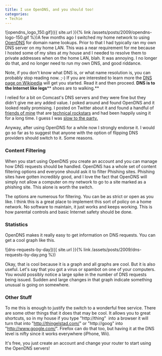 ```yaml
---
title: I use OpenDNS, and you should too!
categories:
- Techie
---
```


![opendns_logo_150.gif]({{ site.url }}{% link /assets/posts/2009/opendns-logo-150.gif %})A few months ago I switched my home network to using [OpenDNS](https://www.opendns.com/) for domain name lookups. Prior to that I had typically ran my own DNS server on my home LAN. This was a near requirement for me because I hosted some of my sites at my house and I needed to resolve them to private addresses when on the home LAN, blah. It was annoying. I no longer do that, and no longer need to run my own DNS, and good riddance.

Note, if you don't know what DNS is, or what name resolution is, you can probably stop reading now. ;-) If you are interested to learn more the [DNS page on Wikipedia](http://en.wikipedia.org/wiki/Domain_Name_System) will get you started. Read it and then proceed. **DNS is to the Internet like legs**** shoes are to walking.**

I relied for a bit on Comcast's DNS servers and they were fine but they didn't give me any added value. I poked around and found OpenDNS and it looked really promising. I posted on Twitter about it and found a handful of [friends of mine](http://twitter.com/hadar) that are [technical rockstars](http://twitter.com/mkortekaas) and had been happily using it for a long time. I guess I was [slow to the party.](http://twitter.com/thingles/statuses/874061943)

Anyway, after using OpenDNS for a while now I strongly endorse it. I would go so far as to suggest that anyone with the option of flipping DNS providers should switch to it. Some reasons.

### Content Filtering

When you start using OpenDNS you create an account and you can manage how DNS requests should be handled. OpenDNS has a whole set of content filtering options and everyone should ask it to filter Phishing sites. Phishing sites have gotten incredibly good, and I love the fact that OpenDNS will simply not allow a computer on my network to go to a site marked as a phishing site. This alone is worth the switch.

The options are numerous for filtering. You can be as strict or open as you like. I think this is a great place to implement this sort of policy on a home network. No software to maintain, it just works and keeps working. This is how parental controls and basic Internet safety should be done.

### Statistics

OpenDNS makes it really easy to get information on DNS requests. You can get a cool graph like this.

![dns-requests-by-day]({{ site.url }}{% link /assets/posts/2009/dns-requests-by-day.png %})

Okay, that is cool because it is a graph and all graphs are cool. But it is also useful. Let's say that you got a virus or spambot on one of your computers. You would possibly notice a large spike in the number of DNS requests being issued. Sudden and large changes in that graph indicate something unusual is going on somewhere.

### Other Stuff

To me this is enough to justify the switch to a wonderful free service. There are some other things that it does that may be cool. It allows you to great shortcuts, so in my house if you type "http://thing"  into a browser it will turn that into "http://thingelstad.com/" or "http://goog" into "http://www.google.com/". Firefox can do that too, but having it at the DNS level is nifty since it works everywhere (iPhone, Wii).

It's free, you just create an account and change your router to start using the OpenDNS servers!
